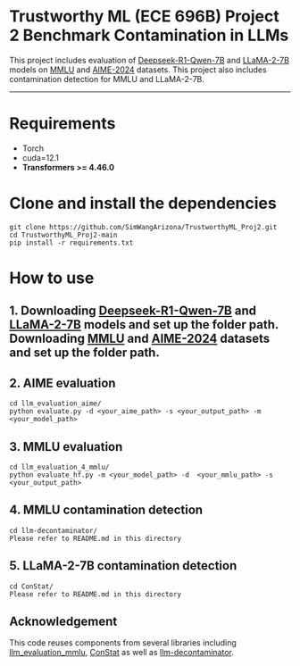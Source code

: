 # Trustworthy ML (ECE 696B) Project 2 Benchmark Contamination in LLMs

This project includes evaluation of [Deepseek-R1-Qwen-7B](https://huggingface.co/deepseek-ai/DeepSeek-R1) and [LLaMA-2-7B](https://huggingface.co/meta-llama) models on [MMLU](https://huggingface.co/datasets/cais/mmlu) and [AIME-2024](https://huggingface.co/datasets/HuggingFaceH4/aime_2024) datasets. This project also includes contamination detection for MMLU and LLaMA-2-7B.

---
# Requirements
- Torch
- cuda=12.1
- **Transformers >= 4.46.0**
# Clone and install the dependencies
```
git clone https://github.com/SimWangArizona/TrustworthyML_Proj2.git
cd TrustworthyML_Proj2-main
pip install -r requirements.txt
```
# How to use
## 1. Downloading [Deepseek-R1-Qwen-7B](https://huggingface.co/deepseek-ai/DeepSeek-R1) and [LLaMA-2-7B](https://huggingface.co/meta-llama) models and set up the folder path. Downloading [MMLU](https://huggingface.co/datasets/cais/mmlu) and [AIME-2024](https://huggingface.co/datasets/HuggingFaceH4/aime_2024) datasets and set up the folder path.


## 2. AIME evaluation
```
cd llm_evaluation_aime/
python evaluate.py -d <your_aime_path> -s <your_output_path> -m <your_model_path>
```

## 3. MMLU evaluation
```
cd llm_evaluation_4_mmlu/
python evaluate_hf.py -m <your_model_path> -d  <your_mmlu_path> -s <your_output_path>
```


## 4. MMLU contamination detection
```
cd llm-decontaminator/
Please refer to README.md in this directory
```

## 5. LLaMA-2-7B contamination detection
```
cd ConStat/
Please refer to README.md in this directory
```

## Acknowledgement

This code reuses components from several libraries including [llm_evaluation_mmlu](https://github.com/percent4/llm_evaluation_4_mmlu), [ConStat](https://github.com/eth-sri/ConStat) as well as [llm-decontaminator](https://github.com/lm-sys/llm-decontaminator).